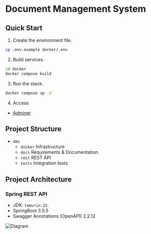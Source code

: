 # Document Management System

## Quick Start

1. Create the environment file.

```sh
cp .env.example docker/.env
```

2. Build services.

```sh
cd docker
docker compose build
```

3. Run the stack.

```sh
docker compose up -d
```

4. Access
- [Adminer](http://localhost:9090)

## Project Structure

- `dms`
    - `docker` Infrastructure
    - `docs` Requirements & Documentation
    - `rest` REST API
    - `tests` Integration tests


## Project Architecture
### Spring REST API
- JDK: `temurin-22`.
- SpringBoot 3.5.5
- Swagger Annotations (OpenAPI) 2.2.12

![Diagram](https://www.plantuml.com/plantuml/png/RP5DQm8n48RlyojUShVLLa4M4Uq7AFImxGez9vkf3Qw9JKPwAFtltOqhRS7RpZmpppjB5abqbEE-eORV118GtVPTO5taMbpmH3vOXde8zOuZxiF-41AZ4btl5Bw8WDD0v2J5T3WTAkY4hcef0DJTYcSlK3CphmxH-IrU7giDbkLwTctcYe3lNv4rnMHyUvCrrlGIgqKRdJWxof1a6xbwVi9eSi6WxTvvZjqrewpf6nSFMlPiSZN-fyf_C1ZCkniA74wHwQCXd7KNQRkhQmaHQjcucdFyCN6aFwclR70NmsVRpjoSledQmMmzTr10hTQbehxEBATdjjfiIbgmj-tx_G00)
